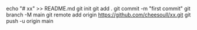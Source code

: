 echo "# xx" >> README.md
git init
git add .
git commit -m "first commit"
git branch -M main
git remote add origin https://github.com/cheesoull/xx.git
git push -u origin main
